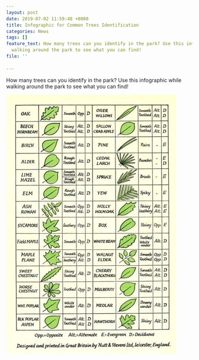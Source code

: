 ```yaml
---
layout: post
date: 2019-07-02 11:59:48 +0000
title: Infographic for Common Trees Identification
categories: News
tags: []
feature_text: How many trees can you identify in the park? Use this infographic while
  walking around the park to see what you can find!
file: ''

---
```

How many trees can you identify in the park? Use this infographic while walking around the park to see what you can find!

![](/uploads/leaf-identification-uk.jpeg)